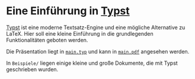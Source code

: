 # Eine Einführung in [Typst](https://typst.app)

[Typst](https://typst.app) ist eine moderne Textsatz-Engine und eine mögliche Alternative zu LaTeX. Hier soll eine kleine Einführung in die grundlegenden Funktionalitäten geboten werden.

Die Präsentation liegt in [`main.typ`](main.typ) und kann in [`main.pdf`](main.pdf) angesehen werden.

In `Beispiele/` liegen einige kleine und große Dokumente, die mit Typst geschrieben wurden.